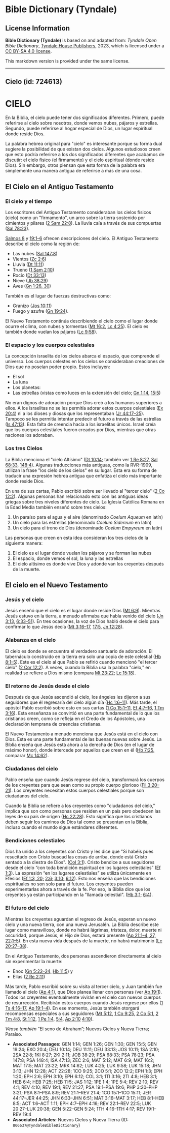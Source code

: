 # Bible Dictionary (Tyndale)

## License Information

**Bible Dictionary (Tyndale)** is based on and adapted from: _Tyndale Open Bible Dictionary_, [Tyndale House Publishers](https://tyndaleopenresources.com/), 2023, which is licensed under a [CC BY-SA 4.0 license](https://creativecommons.org/licenses/by-sa/4.0/legalcode.en).

This markdown version is provided under the same license.



--------------------------------

## Cielo (id: 724613)

CIELO
=====

En la Biblia, el cielo puede tener dos significados diferentes. Primero, puede referirse al cielo sobre nosotros, donde vemos nubes, pájaros y estrellas. Segundo, puede referirse al hogar especial de Dios, un lugar espiritual donde reside Dios.

La palabra hebrea original para "cielo" es interesante porque su forma dual sugiere la posibilidad de que existan dos cielos. Algunos estudiosos creen que esto podría referirse a los dos significados diferentes que acabamos de discutir: el cielo físico (el firmamento) y el cielo espiritual (donde reside Dios). Sin embargo, otros piensan que esta forma de la palabra era simplemente una manera antigua de referirse a más de una cosa.

El Cielo en el Antiguo Testamento
---------------------------------

### El cielo y el tiempo

Los escritores del Antiguo Testamento consideraban los cielos físicos (cielo) como un "firmamento", un arco sobre la tierra sostenido por cimientos y pilares ([2 Sam 22:8](https://ref.ly/2Sam22:8)). La lluvia caía a través de sus compuertas ([Sal 78:23](https://ref.ly/Ps78:23)).

[Salmos 8](https://ref.ly/Ps8:1-Ps8:9) y [19:1–6](https://ref.ly/Ps19:1-Ps19:6) ofrecen descripciones del cielo. El Antiguo Testamento describe el cielo como la región de:

* Las nubes ([Sal 147:8](https://ref.ly/Ps147:8))
* Vientos ([Zc 2:6](https://ref.ly/Zech2:6))
* Lluvia ([Dt 11:11](https://ref.ly/Deut11:11))
* Trueno ([1 Sam 2:10](https://ref.ly/1Sam2:10))
* Rocío ([Dt 33:13](https://ref.ly/Deut33:13))
* Nieve ([Jb 38:29](https://ref.ly/Job38:29))
* Aves ([Gn 1:26, 30](https://ref.ly/Gen1:26,Gen1:30))

También es el lugar de fuerzas destructivas como:

* Granizo ([Jos 10:11](https://ref.ly/Josh10:11))
* Fuego y azufre ([Gn 19:24](https://ref.ly/Gen19:24)).

El Nuevo Testamento continúa describiendo el cielo como el lugar donde ocurre el clima, con nubes y tormentas ([Mt 16:2,](https://ref.ly/Matt16:2) [Lc 4:25](https://ref.ly/Luke4:25)). El cielo es también donde vuelan los pájaros ([Lc 9:58](https://ref.ly/Luke9:58)).

### El espacio y los cuerpos celestiales

La concepción israelita de los cielos abarca el espacio, que comprende el universo. Los cuerpos celestes en los cielos se consideraban creaciones de Dios que no poseían poder propio. Estos incluyen:

* El sol
* La luna
* Los planetas:
* Las estrellas (vistas como luces en la extensión del cielo; [Gn 1:14,](https://ref.ly/Gen1:14) [15:5](https://ref.ly/Gen15:5))

No eran dignos de adoración porque Dios creó a los humanos superiores a ellos. A los israelitas no se les permitía adorar estos cuerpos celestiales ([Ex 20:4](https://ref.ly/Exod20:4)) ni a los dioses y diosas que los representaban ([Jr 44:17–25](https://ref.ly/Jer44:17-Jer44:25)). Tampoco se les permitía intentar predecir el futuro a través de las estrellas ([Is 47:13](https://ref.ly/Isa47:13)). Esta falta de creencia hacía a los israelitas únicos. Israel creía que los cuerpos celestiales fueron creados por Dios, mientras que otras naciones los adoraban.

### Los tres Cielos

La Biblia menciona el "cielo Altísimo" ([Dt 10:14;](https://ref.ly/Deut10:14) también ver [1 Re 8:27,](https://ref.ly/1Kgs8:27) [Sal 68:33,](https://ref.ly/Ps68:33) [148:4](https://ref.ly/Ps148:4)). Algunas traducciones más antiguas, como la RVR\-1909, utilizan la frase "los cielo de los cielos" en su lugar. Esta era su forma de traducir una expresión hebrea antigua que enfatiza el cielo más importante donde reside Dios.

En una de sus cartas, Pablo escribió sobre ser llevado al "tercer cielo" ([2 Co 12:2](https://ref.ly/2Cor12:2)). Algunas personas han relacionado esto con las antiguas ideas griegas sobre tres niveles diferentes de cielo. La Iglesia Católica Romana en la Edad Media también enseñó sobre tres cielos:

1. Un paraíso para el agua y el aire (denominado *Coelum Aqueum* en latín)
2. Un cielo para las estrellas (denominado *Coelum Sidereum* en latín)
3. Un cielo para el trono de Dios (denominado *Coelum Empyreum* en latín)

Las personas que creen en esta idea consideran los tres cielos de la siguiente manera:

1. El cielo es el lugar donde vuelan los pájaros y se forman las nubes
2. El espacio, donde vemos el sol, la luna y las estrellas
3. El cielo altísimo es donde vive Dios y adonde van los creyentes después de la muerte.

El cielo en el Nuevo Testamento
-------------------------------

### Jesús y el cielo

Jesús enseñó que el cielo es el lugar donde reside Dios ([Mt 6:9](https://ref.ly/Matt6:9)). Mientras Jesús estuvo en la tierra, a menudo afirmaba que había venido del cielo ([Jn 3:13,](https://ref.ly/John3:13) [6:33–51](https://ref.ly/John6:33-John6:51)). En tres ocasiones, la voz de Dios habló desde el cielo para confirmar lo que Jesús decía ([Mt 3:16–17,](https://ref.ly/Matt3:16-Matt3:17) [17:5,](https://ref.ly/Matt17:5) [Jn 12:28](https://ref.ly/John12:28)).

### Alabanza en el cielo

El cielo es donde se encuentra el verdadero santuario de adoración. El tabernáculo construido en la tierra era solo una copia de este celestial ([Hb 8:1–5](https://ref.ly/Heb8:1-Heb8:5)). Este es el cielo al que Pablo se refirió cuando mencionó "el tercer cielo" ([2 Cor 12:2](https://ref.ly/2Cor12:2)). A veces, cuando la Biblia usa la palabra "cielo," en realidad se refiere a Dios mismo (compara [Mt 23:22;](https://ref.ly/Matt23:22) [Lc 15:18](https://ref.ly/Luke15:18)).

### El retorno de Jesús desde el cielo

Después de que Jesús ascendió al cielo, los ángeles les dijeron a sus seguidores que él regresaría del cielo algún día ([Hc 1:6–11](https://ref.ly/Acts1:6-Acts1:11)). Más tarde, el apóstol Pablo escribió sobre esto en sus cartas ([1 Co 15:1–11,](https://ref.ly/1Cor15:1-1Cor15:11) [Ef 4:7–16,](https://ref.ly/Eph4:7-Eph4:16) [1 Tm 3:16](https://ref.ly/1Tim3:16)). Esta enseñanza se convirtió en una parte fundamental de lo que los cristianos creen, como se refleja en el Credo de los Apóstoles, una declaración temprana de creencias cristianas.

El Nuevo Testamento a menudo menciona que Jesús está en el cielo con Dios. Esta es una parte fundamental de las buenas nuevas sobre Jesús. La Biblia enseña que Jesús está ahora a la derecha de Dios (en el lugar de máximo honor), donde intercede por aquellos que creen en él ([Hb 7:25,](https://ref.ly/Heb7:25) comparar [Mc 14:62](https://ref.ly/Mark14:62)).

### Ciudadanos del cielo

Pablo enseña que cuando Jesús regrese del cielo, transformará los cuerpos de los creyentes para que sean como su propio cuerpo glorioso ([Fil 3:20–21](https://ref.ly/Phil3:20-Phil3:21)). Los creyentes necesitan estos cuerpos celestiales porque son ciudadanos del cielo.

Cuando la Biblia se refiere a los creyentes como "ciudadanos del cielo," implica que son como personas que residen en un país pero obedecen las leyes de su país de origen ([Hc 22:28](https://ref.ly/Acts22:28)). Esto significa que los cristianos deben seguir los caminos de Dios tal como se presentan en la Biblia, incluso cuando el mundo sigue estándares diferentes.

### Bendiciones celestiales

Dios ha unido a los creyentes con Cristo y les dice que "Si habéis pues resucitado con Cristo buscad las cosas de arriba, donde está Cristo sentado a la diestra de Dios". ([Col 3:1](https://ref.ly/Col3:1)). Cristo bendice a sus seguidores desde el cielo “con toda bendición espiritual en los lugares celestiales” ([Ef 1:3](https://ref.ly/Eph1:3)). La expresión “en los lugares celestiales” se utiliza únicamente en Efesios ([Ef 1:3, 20;](https://ref.ly/Eph1:3,Eph1:20) [2:6;](https://ref.ly/Eph2:6) [3:10;](https://ref.ly/Eph3:10) [6:12](https://ref.ly/Eph6:12)). Esto nos enseña que las bendiciones espirituales no son solo para el futuro. Los creyentes pueden experimentarlas ahora a través de la fe. Por eso, la Biblia dice que los creyentes ya están participando en la "llamada celestial". ([Hb 3:1;](https://ref.ly/Heb3:1) [6:4](https://ref.ly/Heb6:4)).

### El futuro del cielo

Mientras los creyentes aguardan el regreso de Jesús, esperan un nuevo cielo y una nueva tierra, con una nueva Jerusalén. La Biblia describe este lugar como maravilloso, donde no habrá lágrimas, tristeza, dolor, muerte ni oscuridad, porque Jesús, el Hijo de Dios, estará presente ([Ap 21:1–4, 27,](https://ref.ly/Rev21:1-Rev21:4,Rev21:27) [22:1–5](https://ref.ly/Rev22:1-Rev22:5)). En esta nueva vida después de la muerte, no habrá matrimonio ([Lc 20:27–38](https://ref.ly/Luke20:27-Luke20:38)).

En el Antiguo Testamento, dos personas ascendieron directamente al cielo sin experimentar la muerte:

* Enoc ([Gn 5:22–24,](https://ref.ly/Gen5:22-Gen5:24) [Hb 11:5](https://ref.ly/Heb11:5)) y
* Elías ([2 Re 2:11](https://ref.ly/2Kgs2:11))

Más tarde, Pablo escribió sobre su visita al tercer cielo, y Juan también fue llamado al cielo ([Ap 4:1](https://ref.ly/Rev4:1)), que Dios planea llenar con personas (ver [Ap 19:1](https://ref.ly/Rev19:1)). Todos los creyentes eventualmente vivirán en el cielo con nuevos cuerpos de resurrección. Recibirán estos cuerpos cuando Jesús regrese por ellos ([1 Ts 4:16–17,](https://ref.ly/1Thess4:16-1Thess4:17) [Ap 19:1–4](https://ref.ly/Rev19:1-Rev19:4)). En ese momento, Jesús también otorgará recompensas especiales a sus seguidores ([Mt 5:12,](https://ref.ly/Matt5:12) [1 Co 9:25,](https://ref.ly/1Cor9:25) [2 Co 5:1,](https://ref.ly/2Cor5:1) [2 Tm 4:8,](https://ref.ly/2Tim4:8) [St 1:12,](https://ref.ly/Jas1:12) [1 Pe 1:4,](https://ref.ly/1Pet1:4) [5:4,](https://ref.ly/1Pet5:4) [Ap 2:10](https://ref.ly/Rev2:10) [4:10](https://ref.ly/Rev4:10)).

*Véase también* “El seno de Abraham”; Nuevos Cielos y Nueva Tierra; Paraíso.

* **Associated Passages:** GEN 1:14; GEN 1:26; GEN 1:30; GEN 15:5; GEN 19:24; EXO 20:4; DEU 10:14; DEU 11:11; DEU 33:13; JOS 10:11; 1SA 2:10; 2SA 22:8; 1KI 8:27; 2KI 2:11; JOB 38:29; PSA 68:33; PSA 78:23; PSA 147:8; PSA 148:4; ISA 47:13; ZEC 2:6; MAT 5:12; MAT 6:9; MAT 16:2; MAT 17:5; MAT 23:22; MRK 14:62; LUK 4:25; LUK 9:58; LUK 15:18; JHN 3:13; JHN 12:28; ACT 22:28; 1CO 9:25; 2CO 5:1; 2CO 12:2; EPH 1:3; EPH 1:20; EPH 2:6; EPH 3:10; EPH 6:12; COL 3:1; 1TI 3:16; 2TI 4:8; HEB 3:1; HEB 6:4; HEB 7:25; HEB 11:5; JAS 1:12; 1PE 1:4; 1PE 5:4; REV 2:10; REV 4:1; REV 4:10; REV 19:1; REV 21:27; PSA 19:1–PSA 19:6; PHP 3:20–PHP 3:21; PSA 8:1–PSA 8:9; REV 21:1–REV 21:4; 1CO 15:1–1CO 15:11; JER 44:17–JER 44:25; JHN 6:33–JHN 6:51; MAT 3:16–MAT 3:17; HEB 8:1–HEB 8:5; ACT 1:6–ACT 1:11; EPH 4:7–EPH 4:16; REV 22:1–REV 22:5; LUK 20:27–LUK 20:38; GEN 5:22–GEN 5:24; 1TH 4:16–1TH 4:17; REV 19:1–REV 19:4
* **Associated Articles:** Nuevos Cielos y Nueva Tierra (ID: `806637@TyndaleBibleDictionary`)

